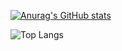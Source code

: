 [![Anurag's GitHub stats](https://github-readme-stats.vercel.app/api?username=biznesbear&layout=compact&theme=one_dark_pro)](https://github.com/anuraghazra/github-readme-stats)

![Top Langs](https://github-readme-stats.vercel.app/api/top-langs/?username=biznesbear&layout=compact&theme=one_dark_pro)
